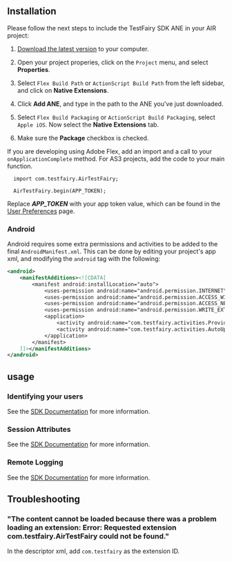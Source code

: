 
## Installation

Please follow the next steps to include the TestFairy SDK ANE in your AIR project:

1. [Download the latest version](https://github.com/testfairy/testfairy-ane/releases) to your computer.

2. Open your project properies, click on the `Project` menu, and select **Properties**.

3. Select `Flex Build Path` or `ActionScript Build Path` from the left sidebar, and click on **Native Extensions**.

4. Click **Add ANE**, and type in the path to the ANE you've just downloaded.

5. Select `Flex Build Packaging` or `ActionScript Build Packaging`, select `Apple iOS`. Now select the **Native Extensions** tab.

6. Make sure the **Package** checkbox is checked.

If you are developing using Adobe Flex, add an import and a call to your `onApplicationComplete` method. For AS3 projects, add the code to your main function.

```
  import com.testfairy.AirTestFairy;

  AirTestFairy.begin(APP_TOKEN);
```

Replace ***APP_TOKEN*** with your app token value, which can be found in the [User Preferences](https://app.testfairy.com/settings/) page.

### Android
Android requires some extra permissions and activities to be added to the final `AndroidManifest.xml`. This can be done by editing your project's app xml, and modifying the `android` tag with the following:

```xml
<android>
    <manifestAdditions><![CDATA[
		<manifest android:installLocation="auto">
		    <uses-permission android:name="android.permission.INTERNET"/>
		    <uses-permission android:name="android.permission.ACCESS_WIFI_STATE"/>
		    <uses-permission android:name="android.permission.ACCESS_NETWORK_STATE"/>
		    <uses-permission android:name="android.permission.WRITE_EXTERNAL_STORAGE"/>
		    <application>
		        <activity android:name="com.testfairy.activities.ProvideFeedbackActivity" android:configChanges="orientation|screenSize"/>
		        <activity android:name="com.testfairy.activities.AutoUpdateActivity" android:configChanges="orientation|screenSize"/>
		    </application>			    
		</manifest>
	]]></manifestAdditions>
</android>
```

## usage

### Identifying your users

See the [SDK Documentation](https://docs.testfairy.com/SDK/Identifying_Your_Users.html#adobe-air) for more information.

### Session Attributes

See the [SDK Documentation](https://docs.testfairy.com/SDK/Session_Attributes.html#adobe-air) for more information.

### Remote Logging

See the [SDK Documentation](https://docs.testfairy.com/SDK/Remote_Logging.html#adobe-air) for more information.

## Troubleshooting

### "The content cannot be loaded because there was a problem loading an extension: Error: Requested extension com.testfairy.AirTestFairy could not be found."

In the descriptor xml, add `com.testfairy` as the extension ID.
